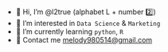 - 👋 Hi, I’m @l2true (alphabet L + number 2️⃣)
- 👀 I’m interested in `Data Science` & `Marketing`
- 🌱 I’m currently learning `python`, `R`
- 💌 Contact me melody980514@gmail.com


<!---
l2true/l2true is a ✨ special ✨ repository because its `README.md` (this file) appears on your GitHub profile.
You can click the Preview link to take a look at your changes.
--->
